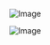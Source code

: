 ![Image](https://github.com/user-attachments/assets/c98ee639-4031-4b21-ace0-8c87abf581a7)

![Image](https://github.com/user-attachments/assets/ff4e2087-190b-4674-8fa5-522b7a56d257)